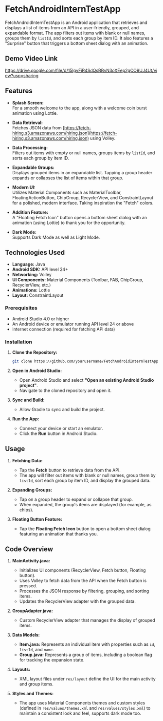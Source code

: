 # FetchAndroidInternTestApp

FetchAndroidInternTestApp is an Android application that retrieves and displays a list of items from an API in a user-friendly, grouped, and expandable format. The app filters out items with blank or null names, groups them by `listId`, and sorts each group by item ID. It also features a "Surprise" button that triggers a bottom sheet dialog with an animation.

## Demo Video Link

https://drive.google.com/file/d/15IgvFiR4SdQsBBvN3oXEep2gCO9UJ4Ut/view?usp=sharing

## Features

- **Splash Screen:**  
  For a smooth welcome to the app, along with a welcome coin burst animation using Lottie.

- **Data Retrieval:**  
  Fetches JSON data from [https://fetch-hiring.s3.amazonaws.com/hiring.json](https://fetch-hiring.s3.amazonaws.com/hiring.json) using Volley.

- **Data Processing:**  
  Filters out items with empty or null names, groups items by `listId`, and sorts each group by item ID.

- **Expandable Groups:**  
  Displays grouped items in an expandable list. Tapping a group header expands or collapses the list of items within that group.

- **Modern UI:**  
  Utilizes Material Components such as MaterialToolbar, FloatingActionButton, ChipGroup, RecyclerView, and ConstraintLayout for a polished, modern interface. Taking inspiration the "Fetch" colors.

- **Addition Feature:**  
  A "Floating Fetch Icon" button opens a bottom sheet dialog with an animation (using Lottie) to thank you for the opportunity.

- **Dark Mode:**  
  Supports Dark Mode as well as Light Mode.

## Technologies Used

- **Language:** Java  
- **Android SDK:** API level 24+  
- **Networking:** Volley  
- **UI Components:** Material Components (Toolbar, FAB, ChipGroup, RecyclerView, etc.)  
- **Animations:** Lottie  
- **Layout:** ConstraintLayout

### Prerequisites

- Android Studio 4.0 or higher
- An Android device or emulator running API level 24 or above
- Internet connection (required for fetching API data)

### Installation

1. **Clone the Repository:**

   ```bash
   git clone https://github.com/yourusername/FetchAndroidInternTestApp.git

2. **Open in Android Studio:**  
   - Open Android Studio and select **"Open an existing Android Studio project"**.  
   - Navigate to the cloned repository and open it.

3. **Sync and Build:**  
   - Allow Gradle to sync and build the project.

4. **Run the App:**  
   - Connect your device or start an emulator.  
   - Click the **Run** button in Android Studio.

## Usage

1. **Fetching Data:**  
   - Tap the **Fetch** button to retrieve data from the API.  
   - The app will filter out items with blank or null names, group them by `listId`, sort each group by item ID, and display the grouped data.

2. **Expanding Groups:**  
   - Tap on a group header to expand or collapse that group.  
   - When expanded, the group's items are displayed (for example, as chips).

3. **Floating Button Feature:**  
   - Tap the **Floating Fetch Icon** button to open a bottom sheet dialog featuring an animation that thanks you.

## Code Overview

1. **MainActivity.java:**  
   - Initializes UI components (RecyclerView, Fetch button, Floating button).  
   - Uses Volley to fetch data from the API when the Fetch button is pressed.  
   - Processes the JSON response by filtering, grouping, and sorting items.  
   - Updates the RecyclerView adapter with the grouped data.

2. **GroupAdapter.java:**  
   - Custom RecyclerView adapter that manages the display of grouped items.

3. **Data Models:**  
   - **Item.java:** Represents an individual item with properties such as `id`, `listId`, and `name`.  
   - **Group.java:** Represents a group of items, including a boolean flag for tracking the expansion state.

4. **Layouts:**  
   - XML layout files under `res/layout` define the UI for the main activity and group items.

5. **Styles and Themes:**  
   - The app uses Material Components themes and custom styles (defined in `res/values/themes.xml` and `res/values/styles.xml`) to maintain a consistent look and feel, supports dark mode too.



